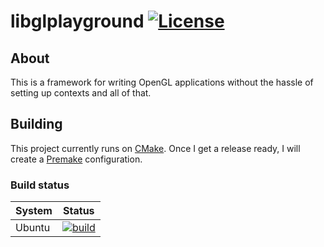 # libglplayground [![License](https://img.shields.io/github/license/yodasoda1219/libglplayground)](https://github.com/yodasoda1219/libglplayground/blob/main/LICENSE)

## About

This is a framework for writing OpenGL applications without the hassle of setting up contexts and all of that.

## Building

This project currently runs on [CMake](https://cmake.org). Once I get a release ready, I will create a [Premake](https://premake.github.io) configuration.

### Build status

| System | Status |
| :---   | :---:  |
| Ubuntu | [![build](https://github.com/yodasoda1219/libglplayground/actions/workflows/build-ubuntu.yml/badge.svg)](https://github.com/yodasoda1219/libglplayground/actions/workflows/build-ubuntu.yml) |